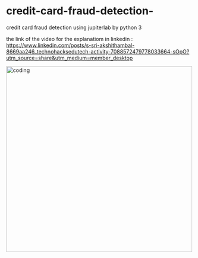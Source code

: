 # credit-card-fraud-detection-
credit card fraud detection using jupiterlab by python 3



the link of the video for the explanatiom in linkedin :
https://www.linkedin.com/posts/s-sri-akshithambal-8669aa246_technohacksedutech-activity-7088572479778033664-sOpO?utm_source=share&utm_medium=member_desktop



<img align="center" alt="coding"  width="500" src="https://media.tenor.com/ROCX1i8hrDQAAAAC/credit-card-swipe.gif">
